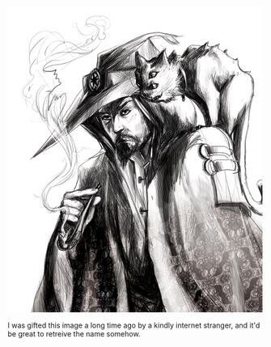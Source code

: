
![Tainted Moggy by Unknown Artist](Unknown/wizard_and_cat.jpg)

I was gifted this image a long time ago by a kindly internet stranger, and it'd be great to retreive the name somehow.
